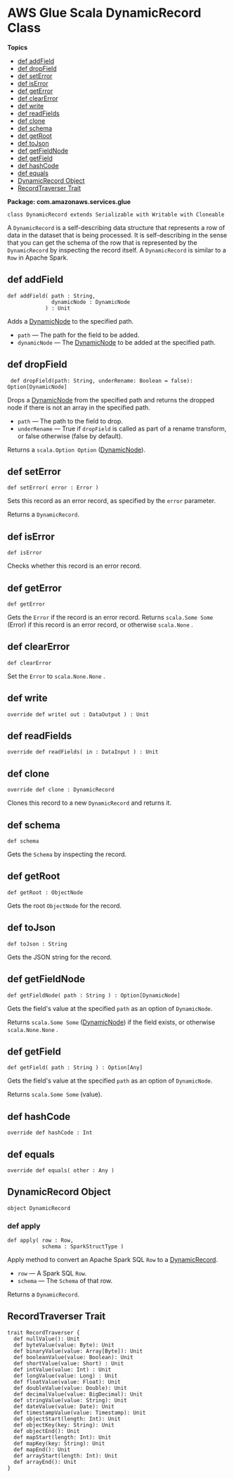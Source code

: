 # AWS Glue Scala DynamicRecord Class<a name="glue-etl-scala-apis-glue-dynamicrecord-class"></a>

**Topics**
+ [def addField](#glue-etl-scala-apis-glue-dynamicrecord-class-defs-addField)
+ [def dropField](#glue-etl-scala-apis-glue-dynamicrecord-class-defs-dropField)
+ [def setError](#glue-etl-scala-apis-glue-dynamicrecord-class-defs-setError)
+ [def isError](#glue-etl-scala-apis-glue-dynamicrecord-class-defs-isError)
+ [def getError](#glue-etl-scala-apis-glue-dynamicrecord-class-defs-getError)
+ [def clearError](#glue-etl-scala-apis-glue-dynamicrecord-class-defs-clearError)
+ [def write](#glue-etl-scala-apis-glue-dynamicrecord-class-defs-write)
+ [def readFields](#glue-etl-scala-apis-glue-dynamicrecord-class-defs-readFields)
+ [def clone](#glue-etl-scala-apis-glue-dynamicrecord-class-defs-clone)
+ [def schema](#glue-etl-scala-apis-glue-dynamicrecord-class-defs-schema)
+ [def getRoot](#glue-etl-scala-apis-glue-dynamicrecord-class-defs-getRoot)
+ [def toJson](#glue-etl-scala-apis-glue-dynamicrecord-class-defs-toJson)
+ [def getFieldNode](#glue-etl-scala-apis-glue-dynamicrecord-class-defs-getFieldNode)
+ [def getField](#glue-etl-scala-apis-glue-dynamicrecord-class-defs-getField)
+ [def hashCode](#glue-etl-scala-apis-glue-dynamicrecord-class-defs-hashCode)
+ [def equals](#glue-etl-scala-apis-glue-dynamicrecord-class-defs-equals)
+ [DynamicRecord Object](#glue-etl-scala-apis-glue-dynamicrecord-object)
+ [RecordTraverser Trait](#glue-etl-scala-apis-glue-recordtraverser-trait)

**Package: com\.amazonaws\.services\.glue**

```
class DynamicRecord extends Serializable with Writable with Cloneable
```

A `DynamicRecord` is a self\-describing data structure that represents a row of data in the dataset that is being processed\. It is self\-describing in the sense that you can get the schema of the row that is represented by the `DynamicRecord` by inspecting the record itself\. A `DynamicRecord` is similar to a `Row` in Apache Spark\.

## def addField<a name="glue-etl-scala-apis-glue-dynamicrecord-class-defs-addField"></a>

```
def addField( path : String,
              dynamicNode : DynamicNode
            ) : Unit
```

Adds a [DynamicNode](glue-etl-scala-apis-glue-types-dynamicnode.md) to the specified path\.
+ `path` — The path for the field to be added\.
+ `dynamicNode` — The [DynamicNode](glue-etl-scala-apis-glue-types-dynamicnode.md) to be added at the specified path\.

## def dropField<a name="glue-etl-scala-apis-glue-dynamicrecord-class-defs-dropField"></a>

```
 def dropField(path: String, underRename: Boolean = false): Option[DynamicNode]
```

Drops a [DynamicNode](glue-etl-scala-apis-glue-types-dynamicnode.md) from the specified path and returns the dropped node if there is not an array in the specified path\.
+ `path` — The path to the field to drop\.
+ `underRename` — True if `dropField` is called as part of a rename transform, or false otherwise \(false by default\)\.

Returns a `scala.Option Option` \([DynamicNode](glue-etl-scala-apis-glue-types-dynamicnode.md)\)\.

## def setError<a name="glue-etl-scala-apis-glue-dynamicrecord-class-defs-setError"></a>

```
def setError( error : Error )
```

Sets this record as an error record, as specified by the `error` parameter\.

Returns a `DynamicRecord`\.

## def isError<a name="glue-etl-scala-apis-glue-dynamicrecord-class-defs-isError"></a>

```
def isError
```

Checks whether this record is an error record\.

## def getError<a name="glue-etl-scala-apis-glue-dynamicrecord-class-defs-getError"></a>

```
def getError
```

Gets the `Error` if the record is an error record\. Returns `scala.Some Some` \(Error\) if this record is an error record, or otherwise `scala.None` \.

## def clearError<a name="glue-etl-scala-apis-glue-dynamicrecord-class-defs-clearError"></a>

```
def clearError
```

Set the `Error` to `scala.None.None` \.

## def write<a name="glue-etl-scala-apis-glue-dynamicrecord-class-defs-write"></a>

```
override def write( out : DataOutput ) : Unit 
```



## def readFields<a name="glue-etl-scala-apis-glue-dynamicrecord-class-defs-readFields"></a>

```
override def readFields( in : DataInput ) : Unit 
```



## def clone<a name="glue-etl-scala-apis-glue-dynamicrecord-class-defs-clone"></a>

```
override def clone : DynamicRecord 
```

Clones this record to a new `DynamicRecord` and returns it\.

## def schema<a name="glue-etl-scala-apis-glue-dynamicrecord-class-defs-schema"></a>

```
def schema
```

Gets the `Schema` by inspecting the record\.

## def getRoot<a name="glue-etl-scala-apis-glue-dynamicrecord-class-defs-getRoot"></a>

```
def getRoot : ObjectNode 
```

Gets the root `ObjectNode` for the record\.

## def toJson<a name="glue-etl-scala-apis-glue-dynamicrecord-class-defs-toJson"></a>

```
def toJson : String 
```

Gets the JSON string for the record\.

## def getFieldNode<a name="glue-etl-scala-apis-glue-dynamicrecord-class-defs-getFieldNode"></a>

```
def getFieldNode( path : String ) : Option[DynamicNode] 
```

Gets the field's value at the specified `path` as an option of `DynamicNode`\.

Returns `scala.Some Some` \([DynamicNode](glue-etl-scala-apis-glue-types-dynamicnode.md)\) if the field exists, or otherwise `scala.None.None` \.

## def getField<a name="glue-etl-scala-apis-glue-dynamicrecord-class-defs-getField"></a>

```
def getField( path : String ) : Option[Any] 
```

Gets the field's value at the specified `path` as an option of `DynamicNode`\.

Returns `scala.Some Some` \(value\)\.

## def hashCode<a name="glue-etl-scala-apis-glue-dynamicrecord-class-defs-hashCode"></a>

```
override def hashCode : Int 
```



## def equals<a name="glue-etl-scala-apis-glue-dynamicrecord-class-defs-equals"></a>

```
override def equals( other : Any )
```



## DynamicRecord Object<a name="glue-etl-scala-apis-glue-dynamicrecord-object"></a>

```
object DynamicRecord
```

### def apply<a name="glue-etl-scala-apis-glue-dynamicrecord-object-defs-apply"></a>

```
def apply( row : Row,
           schema : SparkStructType )
```

Apply method to convert an Apache Spark SQL `Row` to a [DynamicRecord](#glue-etl-scala-apis-glue-dynamicrecord-class)\.
+ `row` — A Spark SQL `Row`\.
+ `schema` — The `Schema` of that row\.

Returns a `DynamicRecord`\.

## RecordTraverser Trait<a name="glue-etl-scala-apis-glue-recordtraverser-trait"></a>

```
trait RecordTraverser {
  def nullValue(): Unit
  def byteValue(value: Byte): Unit
  def binaryValue(value: Array[Byte]): Unit
  def booleanValue(value: Boolean): Unit
  def shortValue(value: Short) : Unit
  def intValue(value: Int) : Unit
  def longValue(value: Long) : Unit
  def floatValue(value: Float): Unit
  def doubleValue(value: Double): Unit
  def decimalValue(value: BigDecimal): Unit
  def stringValue(value: String): Unit
  def dateValue(value: Date): Unit
  def timestampValue(value: Timestamp): Unit
  def objectStart(length: Int): Unit
  def objectKey(key: String): Unit
  def objectEnd(): Unit
  def mapStart(length: Int): Unit
  def mapKey(key: String): Unit
  def mapEnd(): Unit
  def arrayStart(length: Int): Unit
  def arrayEnd(): Unit
}
```